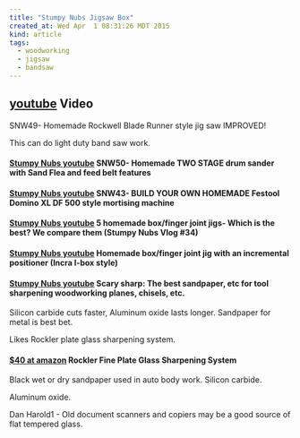 ```yaml
---
title: "Stumpy Nubs Jigsaw Box"
created_at: Wed Apr  1 08:31:26 MDT 2015
kind: article
tags:
  - woodworking
  - jigsaw
  - bandsaw
---
```


## [youtube](https://www.youtube.com/watch?v=_68LOm7KCR4) Video


SNW49- Homemade Rockwell Blade Runner style jig saw IMPROVED! 

This can do light duty band saw work.

<h4>
  <a href="https://www.youtube.com/watch?v=tUJiOBUiWVE" target="_blank">Stumpy Nubs youtube</a>
  SNW50- Homemade TWO STAGE drum sander with Sand Flea and feed belt features
</h4>

<h4>
  <a href="https://www.youtube.com/watch?v=msFb8s79bWs" target="_blank">Stumpy Nubs youtube</a>
  SNW43- BUILD YOUR OWN HOMEMADE Festool Domino XL DF 500 style mortising machine
</h4>

<h4>
  <a href="https://www.youtube.com/watch?v=AUYrBzaFmj0" target="_blank">Stumpy Nubs youtube</a>
  5 homemade box/finger joint jigs- Which is the best? We compare them (Stumpy Nubs Vlog #34)
</h4>

<h4>
  <a href="https://www.youtube.com/watch?v=Cis0pwsZ5rI" target="_blank">Stumpy Nubs youtube</a>
  Homemade box/finger joint jig with an incremental positioner (Incra I-box style)
</h4>

<h4>
  <a href="https://www.youtube.com/watch?v=FBaqN2bjCx8" target="_blank">Stumpy Nubs youtube</a>
  Scary sharp: The best sandpaper, etc for tool sharpening woodworking planes, chisels, etc.
</h4>

Silicon carbide cuts faster, Aluminum oxide lasts longer.
Sandpaper for metal is best bet.

Likes Rockler plate glass sharpening system.

<h4>
  <a href="https://www.amazon.com/Rockler-Plate-Glass-Sharpening-System/dp/B001DT164Q" target="_blank">$40 at amazon</a>
  Rockler Fine Plate Glass Sharpening System 
</h4>

Black wet or dry sandpaper used in auto body work.
Silicon carbide.

Aluminum oxide.

Dan Harold1 - Old document scanners and copiers may be a good source of flat tempered glass.

<!--
html boilerplate
<a href="" target="_blank"></a>
<a name=""></a>
<img src="" width="400px">
<ul>
  <li></li>
</ul>
<pre>
</pre>
<pre><code>
</code></pre>
<math xmlns='http://www.w3.org/1998/Math/MathML' display='block'>
</math>
-->
